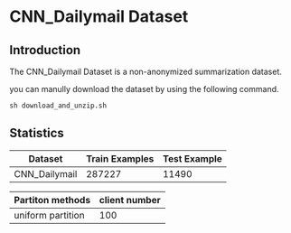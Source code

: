 # CNN_Dailymail Dataset

## Introduction

The CNN_Dailymail Dataset is a non-anonymized summarization dataset.

you can manully download the dataset by using the following command.

```
sh download_and_unzip.sh
```

## Statistics

|Dataset | Train Examples | Test Example|
|--------| -------- | ---- |
| CNN_Dailymail  | 287227 |11490 |

| Partiton methods| client number |
|-----------------| ------------- |
| uniform partition| 100          |

